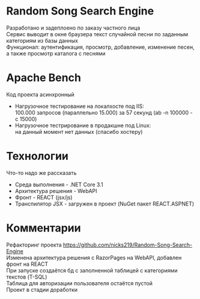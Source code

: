 # Random Song Search Engine 
Разработано и задеплоено по заказу частного лица   
Сервис выводит в окне браузера текст случайной песни по заданным категориям из базы данных  
Функционал: аутентификация, просмотр, добавление, изменение песен, а также просмотр каталога с песнями    
# Apache Bench
Код проекта асинхронный     
* Нагрузочное тестирование на локалхосте под IIS:     
100.000 запросов (параллельно 15.000) за 57 секунд (ab -n 100000 -c 15000)     
* Нагрузочное тестрирование в продакшне под Linux:    
на данный момент нет данных (спасибо хостеру)   
# Технологии
Что-то надо же рассказать
* Среда выполнения - .NET Core 3.1   
* Архитектура решения - WebAPI    
* Фронт - REACT (jsx/js)    
* Транспилятор JSX - загружен в проект (NuGet пакет REACT.ASPNET)    
# Комментарии   
Рефакторинг проекта https://github.com/nicks219/Random-Song-Search-Engine    
Изменена архитектура решения с RazorPages на WebAPI, добавлен фронт на REACT    
При запуске создаётся бд с заполненной таблицей с категориями текстов (T-SQL)  
Таблица для авторизации пользователя остаётся пустой    
Проект в стадии доработки   
